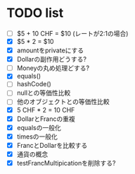 # TODO list

* [ ] $5 + 10 CHF = $10 (レートが2:1の場合)
* [x] $5 * 2 = $10
* [x] amountをprivateにする
* [x] Dollarの副作用どうする?
* [ ] Moneyの丸め処理どする?
* [x] equals()
* [ ] hashCode()
* [ ] nullとの等価性比較
* [ ] 他のオブジェクトとの等価性比較
* [x] 5 CHF * 2 = 10 CHF
* [x] DollarとFrancの重複
* [x] equalsの一般化
* [x] timesの一般化
* [x] FrancとDollarを比較する
* [x] 通貨の概念
* [x] testFrancMultipicationを削除する?